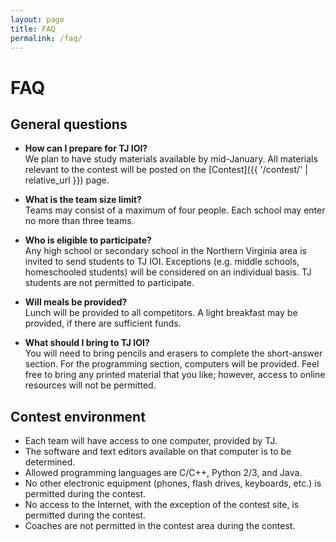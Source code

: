 ```yaml
---
layout: page
title: FAQ
permalink: /faq/
---
```


# FAQ

## General questions

* __How can I prepare for TJ IOI?__<br>
  We plan to have study materials available by mid-January. All materials relevant to the contest will be posted on the [Contest]({{ '/contest/' | relative_url }}) page.

* __What is the team size limit?__<br>
  Teams may consist of a maximum of four people. Each school may enter no more than three teams.

* __Who is eligible to participate?__<br>
  Any high school or secondary school in the Northern Virginia area is invited to send students to TJ IOI. Exceptions (e.g. middle schools, homeschooled students) will be considered on an individual basis. TJ students are not permitted to participate.

* __Will meals be provided?__<br>
  Lunch will be provided to all competitors. A light breakfast may be provided, if there are sufficient funds.

* __What should I bring to TJ IOI?__<br>
  You will need to bring pencils and erasers to complete the short-answer section. For the programming section, computers will be provided. Feel free to bring any printed material that you like; however, access to online resources will not be permitted.


## Contest environment

* Each team will have access to one computer, provided by TJ.
* The software and text editors available on that computer is to be determined.
* Allowed programming languages are C/C++, Python 2/3, and Java.
* No other electronic equipment (phones, flash drives, keyboards, etc.) is permitted during the contest.
* No access to the Internet, with the exception of the contest site, is permitted during the contest.
* Coaches are not permitted in the contest area during the contest.

